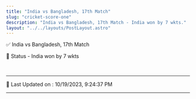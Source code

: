 ```yaml
---
title: "India vs Bangladesh, 17th Match"
slug: "cricket-score-one"
description: "India vs Bangladesh, 17th Match - India won by 7 wkts."
layout: "../../layouts/PostLayout.astro"
--- 
```


✅ India vs Bangladesh, 17th Match

📑 Status - India won by 7 wkts

<br />

***

📝 Last Updated on : 10/19/2023, 9:24:37 PM

***

